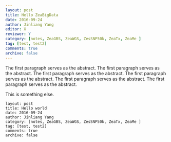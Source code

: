 ```yaml
---
layout: post
title: Hello ZeaBigData
date: 2016-09-24
author: Jinliang Yang
editor: X
reviewer: Y
category: [notes, ZeaGBS, ZeaWGS, ZesSNP50k, ZeaTx, ZeaMe ]
tag: [test, test2]
comments: true
archive: false
---
```


The first paragraph serves as the abstract. The first paragraph serves as the abstract. The first paragraph serves as the abstract. The first paragraph serves as the abstract. The first paragraph serves as the abstract. The first paragraph serves as the abstract.

This is something else.

```
layout: post
title: Hello world
date: 2016-09-24
author: Jinliang Yang
category: [notes, ZeaGBS, ZeaWGS, ZesSNP50k, ZeaTx, ZeaMe ]
tag: [test, test2]
comments: true
archive: false
```
